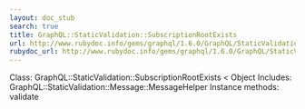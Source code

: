 ```yaml
---
layout: doc_stub
search: true
title: GraphQL::StaticValidation::SubscriptionRootExists
url: http://www.rubydoc.info/gems/graphql/1.6.0/GraphQL/StaticValidation/SubscriptionRootExists
rubydoc_url: http://www.rubydoc.info/gems/graphql/1.6.0/GraphQL/StaticValidation/SubscriptionRootExists
---
```


Class: GraphQL::StaticValidation::SubscriptionRootExists < Object
Includes:
GraphQL::StaticValidation::Message::MessageHelper
Instance methods:
validate

